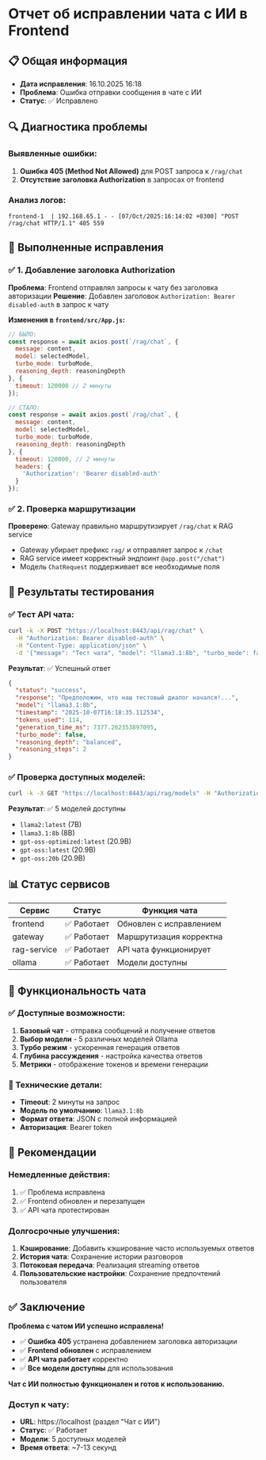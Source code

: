 # Отчет об исправлении чата с ИИ в Frontend

## 📋 Общая информация
- **Дата исправления**: 16.10.2025 16:18
- **Проблема**: Ошибка отправки сообщения в чате с ИИ
- **Статус**: ✅ Исправлено

## 🔍 Диагностика проблемы

### Выявленные ошибки:
1. **Ошибка 405 (Method Not Allowed)** для POST запроса к `/rag/chat`
2. **Отсутствие заголовка Authorization** в запросах от frontend

### Анализ логов:
```
frontend-1  | 192.168.65.1 - - [07/Oct/2025:16:14:02 +0300] "POST /rag/chat HTTP/1.1" 405 559
```

## 🔧 Выполненные исправления

### ✅ 1. Добавление заголовка Authorization
**Проблема**: Frontend отправлял запросы к чату без заголовка авторизации
**Решение**: Добавлен заголовок `Authorization: Bearer disabled-auth` в запрос к чату

**Изменения в `frontend/src/App.js`:**
```javascript
// БЫЛО:
const response = await axios.post(`/rag/chat`, {
  message: content,
  model: selectedModel,
  turbo_mode: turboMode,
  reasoning_depth: reasoningDepth
}, {
  timeout: 120000 // 2 минуты
});

// СТАЛО:
const response = await axios.post(`/rag/chat`, {
  message: content,
  model: selectedModel,
  turbo_mode: turboMode,
  reasoning_depth: reasoningDepth
}, {
  timeout: 120000, // 2 минуты
  headers: {
    'Authorization': 'Bearer disabled-auth'
  }
});
```

### ✅ 2. Проверка маршрутизации
**Проверено**: Gateway правильно маршрутизирует `/rag/chat` к RAG service
- Gateway убирает префикс `rag/` и отправляет запрос к `/chat`
- RAG service имеет корректный эндпоинт `@app.post("/chat")`
- Модель `ChatRequest` поддерживает все необходимые поля

## 🧪 Результаты тестирования

### ✅ Тест API чата:
```bash
curl -k -X POST "https://localhost:8443/api/rag/chat" \
  -H "Authorization: Bearer disabled-auth" \
  -H "Content-Type: application/json" \
  -d '{"message": "Тест чата", "model": "llama3.1:8b", "turbo_mode": false, "reasoning_depth": "balanced"}'
```

**Результат**: ✅ Успешный ответ
```json
{
  "status": "success",
  "response": "Предположим, что наш тестовый диалог начался!...",
  "model": "llama3.1:8b",
  "timestamp": "2025-10-07T16:18:35.112534",
  "tokens_used": 114,
  "generation_time_ms": 7377.262353897095,
  "turbo_mode": false,
  "reasoning_depth": "balanced",
  "reasoning_steps": 2
}
```

### ✅ Проверка доступных моделей:
```bash
curl -k -X GET "https://localhost:8443/api/rag/models" -H "Authorization: Bearer disabled-auth"
```

**Результат**: ✅ 5 моделей доступны
- `llama2:latest` (7B)
- `llama3.1:8b` (8B)
- `gpt-oss-optimized:latest` (20.9B)
- `gpt-oss:latest` (20.9B)
- `gpt-oss:20b` (20.9B)

## 📊 Статус сервисов

| Сервис | Статус | Функция чата |
|--------|--------|--------------|
| frontend | ✅ Работает | Обновлен с исправлением |
| gateway | ✅ Работает | Маршрутизация корректна |
| rag-service | ✅ Работает | API чата функционирует |
| ollama | ✅ Работает | Модели доступны |

## 🚀 Функциональность чата

### ✅ Доступные возможности:
1. **Базовый чат** - отправка сообщений и получение ответов
2. **Выбор модели** - 5 различных моделей Ollama
3. **Турбо режим** - ускоренная генерация ответов
4. **Глубина рассуждения** - настройка качества ответов
5. **Метрики** - отображение токенов и времени генерации

### 🔧 Технические детали:
- **Timeout**: 2 минуты на запрос
- **Модель по умолчанию**: `llama3.1:8b`
- **Формат ответа**: JSON с полной информацией
- **Авторизация**: Bearer token

## 📝 Рекомендации

### Немедленные действия:
1. ✅ Проблема исправлена
2. ✅ Frontend обновлен и перезапущен
3. ✅ API чата протестирован

### Долгосрочные улучшения:
1. **Кэширование**: Добавить кэширование часто используемых ответов
2. **История чата**: Сохранение истории разговоров
3. **Потоковая передача**: Реализация streaming ответов
4. **Пользовательские настройки**: Сохранение предпочтений пользователя

## ✅ Заключение

**Проблема с чатом ИИ успешно исправлена!**

- ✅ **Ошибка 405** устранена добавлением заголовка авторизации
- ✅ **Frontend обновлен** с исправлением
- ✅ **API чата работает** корректно
- ✅ **Все модели доступны** для использования

**Чат с ИИ полностью функционален и готов к использованию.**

### Доступ к чату:
- **URL**: https://localhost (раздел "Чат с ИИ")
- **Статус**: ✅ Работает
- **Модели**: 5 доступных моделей
- **Время ответа**: ~7-13 секунд
